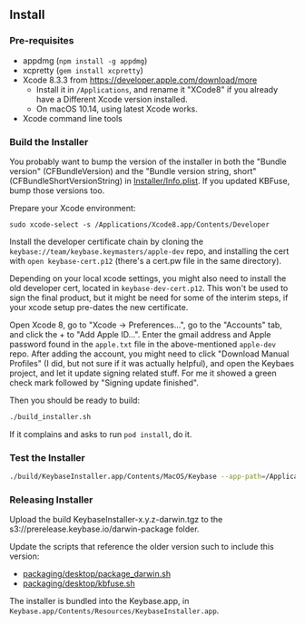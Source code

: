 ## Install

### Pre-requisites

* appdmg (`npm install -g appdmg`)
* xcpretty (`gem install xcpretty`)
* Xcode 8.3.3 from https://developer.apple.com/download/more
  * Install it in `/Applications`, and rename it "XCode8" if you already have a
    Different Xcode version installed.
  * On macOS 10.14, using latest Xcode works.
* Xcode command line tools

### Build the Installer

You probably want to bump the version of the installer in both the "Bundle version" (CFBundleVersion)
and the "Bundle version string, short" (CFBundleShortVersionString) in [Installer/Info.plist](/osx/Installer/Info.plist). If you updated KBFuse, bump those versions too.

Prepare your Xcode environment:

```
sudo xcode-select -s /Applications/Xcode8.app/Contents/Developer
```

Install the developer certificate chain by cloning the
`keybase://team/keybase.keymasters/apple-dev` repo, and installing the
cert with `open keybase-cert.p12` (there's a cert.pw file in the same
directory).

Depending on your local xcode settings, you might also need to install
the old developer cert, located in `keybase-dev-cert.p12`.  This won't
be used to sign the final product, but it might be need for some of
the interim steps, if your xcode setup pre-dates the new certificate.

Open Xcode 8, go to "Xcode -> Preferences...", go to the "Accounts"
tab, and click the + to "Add Apple ID...". Enter the gmail address
and Apple password found in the `apple.txt` file in
the above-mentioned `apple-dev` repo. After adding the account, you might need to
click "Download Manual Profiles" (I did, but not sure if it was actually
helpful), and open the Keybaes project, and let it update signing related
stuff. For me it showed a green check mark followed by "Signing update
finished".

Then you should be ready to build:

```sh
./build_installer.sh
```

If it complains and asks to run `pod install`, do it.

### Test the Installer

```sh
./build/KeybaseInstaller.app/Contents/MacOS/Keybase --app-path=/Applications/Keybase.app --run-mode=prod --timeout=10 --install-helper
```

### Releasing Installer

Upload the build KeybaseInstaller-x.y.z-darwin.tgz to the s3://prerelease.keybase.io/darwin-package folder.

Update the scripts that reference the older version such to include this version:

* [packaging/desktop/package_darwin.sh](/packaging/desktop/package_darwin.sh)
* [packaging/desktop/kbfuse.sh](/packaging/desktop/kbfuse.sh)

The installer is bundled into the Keybase.app, in `Keybase.app/Contents/Resources/KeybaseInstaller.app`.
